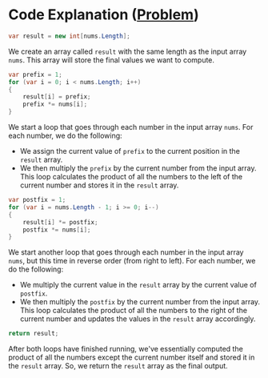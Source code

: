 # Code Explanation ([Problem](https://leetcode.com/problems/product-of-array-except-self))

```csharp
var result = new int[nums.Length];
```

We create an array called `result` with the same length as the input array `nums`. This array will store the final
values we want to compute.

```csharp
var prefix = 1;
for (var i = 0; i < nums.Length; i++)
{
    result[i] = prefix;
    prefix *= nums[i];
}
```

We start a loop that goes through each number in the input array `nums`. For each number, we do the following:

- We assign the current value of `prefix` to the current position in the `result` array.
- We then multiply the `prefix` by the current number from the input array.
  This loop calculates the product of all the numbers to the left of the current number and stores it in the `result`
  array.

```csharp
var postfix = 1;
for (var i = nums.Length - 1; i >= 0; i--)
{
    result[i] *= postfix;
    postfix *= nums[i];
}
```

We start another loop that goes through each number in the input array `nums`, but this time in reverse order (from
right to left). For each number, we do the following:

- We multiply the current value in the `result` array by the current value of `postfix`.
- We then multiply the `postfix` by the current number from the input array.
  This loop calculates the product of all the numbers to the right of the current number and updates the values in
  the `result` array accordingly.

```csharp
return result;
```

After both loops have finished running, we've essentially computed the product of all the numbers except the current
number itself and stored it in the `result` array. So, we return the `result` array as the final output.

